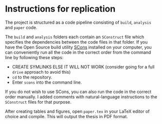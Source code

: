 # Instructions for replication

The project is structured as a code pipeline consisting of `build`, `analysis` and `paper` code. 

The `build` and `analysis` folders each contain an `SConstruct` file which specifies the dependencies between the code files in that folder.
If you have the Open Source build utility [SCons](https://scons.org/pages/download.html) installed on your computer, you can conveniently run all the code in the correct order from the command line by following these steps:
- CREATE SYMLINKS ELSE IT WILL NOT WORK (consider going for a full `drive` approach to avoid this)
- `cd` to the repository.
- Enter `scons` into the command line. 

If you do not wish to use SCons, you can also run the code in the correct order manually. 
I added comments with natural-language instructions to the `SConstruct` files for that purpose.

After creating tables and figures, open `paper.tex` in your LaTeX editor of choice and compile. This will output the thesis in PDF format.
